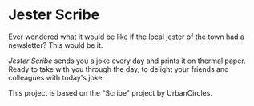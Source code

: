 # Jester Scribe

Ever wondered what it would be like if the local jester of the town had a newsletter? This would be it.


*Jester Scribe* sends you a joke every day and prints it on thermal paper. Ready to take with you through the day, to delight your friends and colleagues with today's joke.


This project is based on the "Scribe" project by UrbanCircles.


